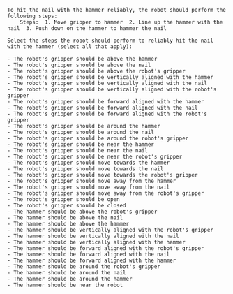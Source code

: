
    To hit the nail with the hammer reliably, the robot should perform the following steps:
        Steps:  1. Move gripper to hammer  2. Line up the hammer with the nail  3. Push down on the hammer to hammer the nail

    Select the steps the robot should perform to reliably hit the nail with the hammer (select all that apply):

    - The robot's gripper should be above the hammer
    - The robot's gripper should be above the nail
    - The robot's gripper should be above the robot's gripper
    - The robot's gripper should be vertically aligned with the hammer
    - The robot's gripper should be vertically aligned with the nail
    - The robot's gripper should be vertically aligned with the robot's gripper
    - The robot's gripper should be forward aligned with the hammer
    - The robot's gripper should be forward aligned with the nail
    - The robot's gripper should be forward aligned with the robot's gripper
    - The robot's gripper should be around the hammer
    - The robot's gripper should be around the nail
    - The robot's gripper should be around the robot's gripper
    - The robot's gripper should be near the hammer
    - The robot's gripper should be near the nail
    - The robot's gripper should be near the robot's gripper
    - The robot's gripper should move towards the hammer
    - The robot's gripper should move towards the nail
    - The robot's gripper should move towards the robot's gripper
    - The robot's gripper should move away from the hammer
    - The robot's gripper should move away from the nail
    - The robot's gripper should move away from the robot's gripper
    - The robot's gripper should be open
    - The robot's gripper should be closed
    - The hammer should be above the robot's gripper
    - The hammer should be above the nail
    - The hammer should be above the hammer
    - The hammer should be vertically aligned with the robot's gripper
    - The hammer should be vertically aligned with the nail
    - The hammer should be vertically aligned with the hammer
    - The hammer should be forward aligned with the robot's gripper
    - The hammer should be forward aligned with the nail
    - The hammer should be forward aligned with the hammer
    - The hammer should be around the robot's gripper
    - The hammer should be around the nail
    - The hammer should be around the hammer
    - The hammer should be near the robot